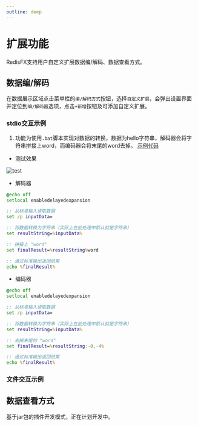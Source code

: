 ```yaml
---
outline: deep
---
```


<script setup>
import ImageWithTheme from '../.vitepress/components/ImageWithTheme.vue'
</script>

# 扩展功能

RedisFX支持用户自定义扩展数据编/解码、数据查看方式。


## 数据编/解码
在数据展示区域点击菜单栏的`编/解码方式`按钮，选择`自定义扩展`，会弹出设置界面并定位到`编/解码器`选项，点击`+新增`按钮及可添加自定义扩展。

<ImageWithTheme 
  light-src="/png/extensions/zh/encode.png"
  dark-src="/png/extensions/zh/encode_dark.png"
  alt="encode"
  margin="10px 120px 10px 120px"
/>

### stdio交互示例

1. 功能为使用`.bat`脚本实现对数据的转换，数据为hello字符串，解码器会将字符串拼接上word，而编码器会将末尾的word去掉。
[示例代码](https://github.com/tanhuang2016/RedisFX-demo/tree/main/extensions/converter/bat)

- 测试效果

![test](/png/extensions/cmd_bat_test.png)

- 解码器
``` bat
@echo off
setlocal enabledelayedexpansion

:: 从标准输入读取数据
set /p inputData=

:: 将数据转换为字符串（实际上在批处理中默认就是字符串）
set resultString=%inputData%

:: 拼接上 "word"
set finalResult=%resultString%word

:: 通过标准输出返回结果
echo %finalResult%

```

- 编码器
``` bat
@echo off
setlocal enabledelayedexpansion

:: 从标准输入读取数据
set /p inputData=

:: 将数据转换为字符串（实际上在批处理中默认就是字符串）
set resultString=%inputData%

:: 去掉末尾的 "word"
set finalResult=%resultString:~0,-4%

:: 通过标准输出返回结果
echo %finalResult%
```

### 文件交互示例


## 数据查看方式

基于jar包的插件开发模式，正在计划开发中。